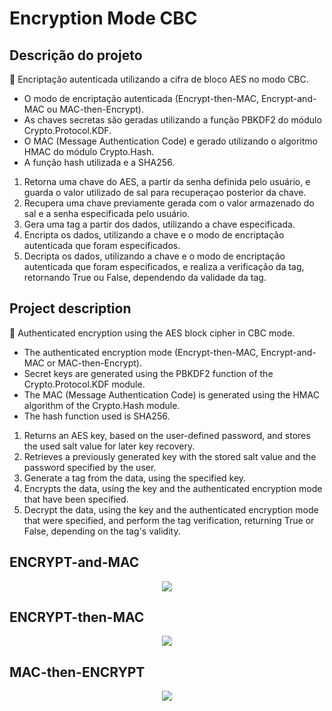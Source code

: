 # Encryption Mode CBC
## Descrição do projeto
:closed_lock_with_key: Encriptação autenticada utilizando a cifra de bloco AES no modo CBC.

- O modo de encriptação autenticada (Encrypt-then-MAC, Encrypt-and-MAC ou MAC-then-Encrypt).
- As chaves secretas são geradas utilizando a função PBKDF2 do módulo Crypto.Protocol.KDF.
- O MAC (Message Authentication Code) e gerado utilizando o algoritmo HMAC do módulo Crypto.Hash.
- A função hash utilizada e a SHA256.
 1. Retorna uma chave do AES, a partir da senha definida pelo usuário, e guarda o valor utilizado de sal para recuperaçao posterior da chave.
 2. Recupera uma chave previamente gerada com o valor armazenado do sal e a senha especificada pelo usuário.
 3. Gera uma tag a partir dos dados, utilizando a chave especificada.
 4. Encripta os dados, utilizando a chave e o modo de encriptação autenticada que foram especificados.
 5. Decripta os dados, utilizando a chave e o modo de encriptação autenticada que foram especificados, e realiza a verificação da tag, retornando True ou False, dependendo da validade da tag.

## Project description
:closed_lock_with_key: Authenticated encryption using the AES block cipher in CBC mode.

- The authenticated encryption mode (Encrypt-then-MAC, Encrypt-and-MAC or MAC-then-Encrypt).
- Secret keys are generated using the PBKDF2 function of the Crypto.Protocol.KDF module.
- The MAC (Message Authentication Code) is generated using the HMAC algorithm of the Crypto.Hash module.
- The hash function used is SHA256.
 1. Returns an AES key, based on the user-defined password, and stores the used salt value for later key recovery.
 2. Retrieves a previously generated key with the stored salt value and the password specified by the user.
 3. Generate a tag from the data, using the specified key.
 4. Encrypts the data, using the key and the authenticated encryption mode that have been specified.
 5. Decrypt the data, using the key and the authenticated encryption mode that were specified, and perform the tag verification, returning True or False, depending on the tag's validity.

## ENCRYPT-and-MAC


<p align="center">
<a href="#">
<img src="https://user-images.githubusercontent.com/73363559/117678275-9c8a2d00-b185-11eb-9f00-a09fc253b622.PNG" >
</a>
</p>
 
 ## ENCRYPT-then-MAC

<p align="center">
<a href="#">
<img src="https://user-images.githubusercontent.com/73363559/117680013-27b7f280-b187-11eb-84a7-2e92ab89eb16.PNG" >
</a>
</p>

## MAC-then-ENCRYPT

<p align="center">
<a href="#">
<img src="https://user-images.githubusercontent.com/73363559/117680307-6a79ca80-b187-11eb-8a84-f459d466568e.PNG" >
</a>
</p>






